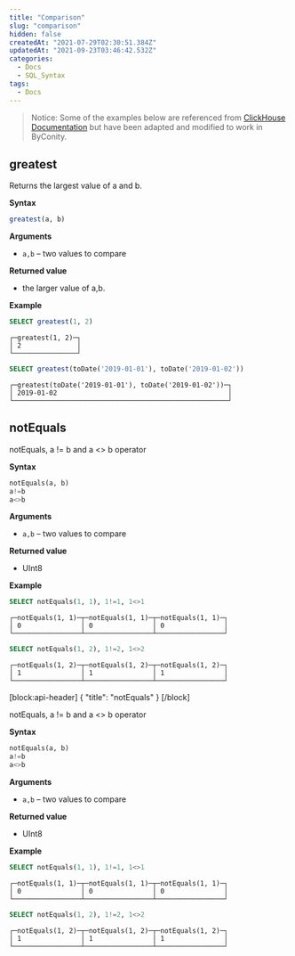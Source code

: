 ```yaml
---
title: "Comparison"
slug: "comparison"
hidden: false
createdAt: "2021-07-29T02:30:51.384Z"
updatedAt: "2021-09-23T03:46:42.532Z"
categories:
  - Docs
  - SQL_Syntax
tags:
  - Docs
---
```


> Notice:
> Some of the examples below are referenced from [ClickHouse Documentation](https://clickhouse.com/docs/en/sql-reference/functions/) but have been adapted and modified to work in ByConity.

## greatest

Returns the largest value of a and b.

**Syntax**

```sql
greatest(a, b)
```

**Arguments**

- `a,b` – two values to compare

**Returned value**

- the larger value of a,b.

**Example**

```sql
SELECT greatest(1, 2)
```

```plain%20text
┌─greatest(1, 2)─┐
│ 2              │
└────────────────┘
```

```sql
SELECT greatest(toDate('2019-01-01'), toDate('2019-01-02'))
```

```plain%20text
┌─greatest(toDate('2019-01-01'), toDate('2019-01-02'))─┐
│ 2019-01-02                                           │
└──────────────────────────────────────────────────────┘
```

## notEquals

notEquals, a != b and a &lt;&gt; b operator

**Syntax**

```sql
notEquals(a, b)
a!=b
a<>b
```

**Arguments**

- `a,b` – two values to compare

**Returned value**

- UInt8

**Example**

```sql
SELECT notEquals(1, 1), 1!=1, 1<>1
```

```plain%20text
┌─notEquals(1, 1)─┬─notEquals(1, 1)─┬─notEquals(1, 1)─┐
│ 0               │ 0               │ 0               │
└─────────────────┴─────────────────┴─────────────────┘
```

```sql
SELECT notEquals(1, 2), 1!=2, 1<>2
```

```plain%20text
┌─notEquals(1, 2)─┬─notEquals(1, 2)─┬─notEquals(1, 2)─┐
│ 1               │ 1               │ 1               │
└─────────────────┴─────────────────┴─────────────────┘
```

[block:api-header]
{
"title": "notEquals"
}
[/block]

notEquals, a != b and a &lt;&gt; b operator

**Syntax**

```sql
notEquals(a, b)
a!=b
a<>b
```

**Arguments**

- `a,b` – two values to compare

**Returned value**

- UInt8

**Example**

```sql
SELECT notEquals(1, 1), 1!=1, 1<>1
```

```plain%20text
┌─notEquals(1, 1)─┬─notEquals(1, 1)─┬─notEquals(1, 1)─┐
│ 0               │ 0               │ 0               │
└─────────────────┴─────────────────┴─────────────────┘
```

```sql
SELECT notEquals(1, 2), 1!=2, 1<>2
```

```plain%20text
┌─notEquals(1, 2)─┬─notEquals(1, 2)─┬─notEquals(1, 2)─┐
│ 1               │ 1               │ 1               │
└─────────────────┴─────────────────┴─────────────────┘
```
